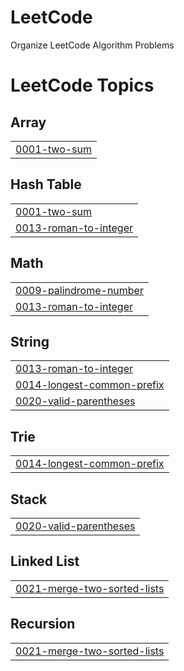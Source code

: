 # LeetCode
Organize LeetCode Algorithm Problems

<!---LeetCode Topics Start-->
# LeetCode Topics
## Array
|  |
| ------- |
| [0001-two-sum](https://github.com/gogumaC/LeetCode/tree/master/0001-two-sum) |
## Hash Table
|  |
| ------- |
| [0001-two-sum](https://github.com/gogumaC/LeetCode/tree/master/0001-two-sum) |
| [0013-roman-to-integer](https://github.com/gogumaC/LeetCode/tree/master/0013-roman-to-integer) |
## Math
|  |
| ------- |
| [0009-palindrome-number](https://github.com/gogumaC/LeetCode/tree/master/0009-palindrome-number) |
| [0013-roman-to-integer](https://github.com/gogumaC/LeetCode/tree/master/0013-roman-to-integer) |
## String
|  |
| ------- |
| [0013-roman-to-integer](https://github.com/gogumaC/LeetCode/tree/master/0013-roman-to-integer) |
| [0014-longest-common-prefix](https://github.com/gogumaC/LeetCode/tree/master/0014-longest-common-prefix) |
| [0020-valid-parentheses](https://github.com/gogumaC/LeetCode/tree/master/0020-valid-parentheses) |
## Trie
|  |
| ------- |
| [0014-longest-common-prefix](https://github.com/gogumaC/LeetCode/tree/master/0014-longest-common-prefix) |
## Stack
|  |
| ------- |
| [0020-valid-parentheses](https://github.com/gogumaC/LeetCode/tree/master/0020-valid-parentheses) |
## Linked List
|  |
| ------- |
| [0021-merge-two-sorted-lists](https://github.com/gogumaC/LeetCode/tree/master/0021-merge-two-sorted-lists) |
## Recursion
|  |
| ------- |
| [0021-merge-two-sorted-lists](https://github.com/gogumaC/LeetCode/tree/master/0021-merge-two-sorted-lists) |
<!---LeetCode Topics End-->